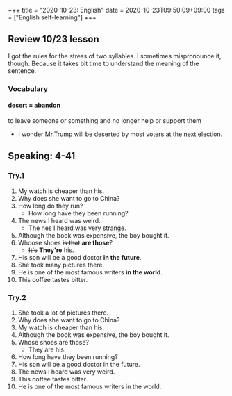 +++
title =  "2020-10-23: English"
date = 2020-10-23T09:50:09+09:00
tags = ["English self-learning"]
+++

## Review 10/23 lesson

I got the rules for the stress of two syllables.
I sometimes mispronounce it, though.
Because it takes bit time to understand the meaning of the sentence.

### Vocabulary

#### desert = abandon
to leave someone or something and no longer help or support them 

* I wonder Mr.Trump will be deserted by most voters at the next election.


## Speaking: 4-41

### Try.1

1. My watch is cheaper than his.
2. Why does she want to go to China?
3. How long do they run?
    - How long have they been running?
4. The news I heard was weird.
    - The nes I heard was very strange.
5. Although the book was expensive, the boy bought it.
6. Whoose shoes ~~is that~~ **are those**?
    - ~~It's~~ **They're** his.
7. His son will be a good doctor **in the future**.
8. She took many pictures there.
9. He is one of the most famous writers **in the world**.
10. This coffee tastes bitter.

### Try.2

1. She took a lot of pictures there.
2. Why does she want to go to China?
3. My watch is cheaper than his.
4. Although the book was expensive, the boy bought it.
5. Whose shoes are those?
    - They are his.
6. How long have they been running?
7. His son will be a good doctor in the future.
8. The news I heard was very weird.
9. This coffee tastes bitter.
10. He is one of the most famous writers in the world.

